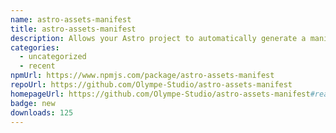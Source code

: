 ```yaml
---
name: astro-assets-manifest
title: astro-assets-manifest
description: Allows your Astro project to automatically generate a manifest of your assets.
categories:
  - uncategorized
  - recent
npmUrl: https://www.npmjs.com/package/astro-assets-manifest
repoUrl: https://github.com/Olympe-Studio/astro-assets-manifest
homepageUrl: https://github.com/Olympe-Studio/astro-assets-manifest#readme
badge: new
downloads: 125
---
```

